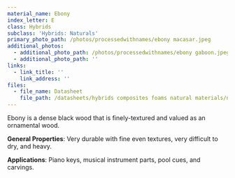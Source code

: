 ```yaml
---
material_name: Ebony
index_letter: E
class: Hybrids
subclass: 'Hybrids: Naturals'
primary_photo_path: /photos/processedwithnames/ebony macasar.jpeg
additional_photos:
  - additional_photo_path: /photos/processedwithnames/ebony gaboon.jpeg
  - additional_photo_path: ''
links:
  - link_title: ''
    link_address: ''
files:
  - file_name: Datasheet
    file_path: /datasheets/hybrids composites foams natural materials/natural materials/ebony.pdf
---
```


Ebony is a dense black wood that is finely-textured and valued as an ornamental wood.

**General Properties**: Very durable with fine even textures, very difficult to dry, and heavy.

**Applications**: Piano keys, musical instrument parts, pool cues, and carvings.

&nbsp;